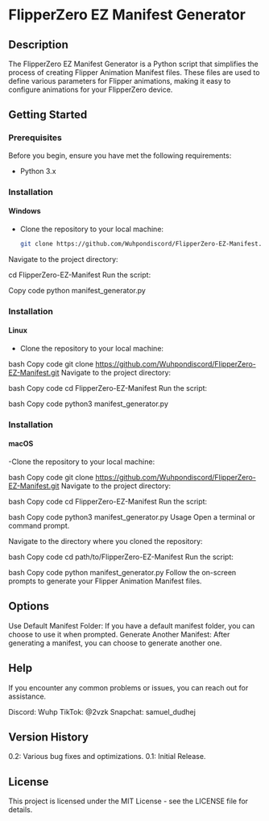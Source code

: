 # FlipperZero EZ Manifest Generator

## Description

The FlipperZero EZ Manifest Generator is a Python script that simplifies the process of creating Flipper Animation Manifest files. These files are used to define various parameters for Flipper animations, making it easy to configure animations for your FlipperZero device.

## Getting Started

### Prerequisites

Before you begin, ensure you have met the following requirements:
- Python 3.x

### Installation

#### Windows

- Clone the repository to your local machine:
   ```bash
   git clone https://github.com/Wuhpondiscord/FlipperZero-EZ-Manifest.git
Navigate to the project directory:

    
   cd FlipperZero-EZ-Manifest
Run the script:

   Copy code
python manifest_generator.py

### Installation

#### Linux

- Clone the repository to your local machine:

bash
Copy code
git clone https://github.com/Wuhpondiscord/FlipperZero-EZ-Manifest.git
Navigate to the project directory:

bash
Copy code
cd FlipperZero-EZ-Manifest
Run the script:

bash
Copy code
python3 manifest_generator.py

### Installation
#### macOS

-Clone the repository to your local machine:

bash
Copy code
git clone https://github.com/Wuhpondiscord/FlipperZero-EZ-Manifest.git
Navigate to the project directory:

bash
Copy code
cd FlipperZero-EZ-Manifest
Run the script:

bash
Copy code
python3 manifest_generator.py
Usage
Open a terminal or command prompt.

Navigate to the directory where you cloned the repository:

bash
Copy code
cd path/to/FlipperZero-EZ-Manifest
Run the script:

bash
Copy code
python manifest_generator.py
Follow the on-screen prompts to generate your Flipper Animation Manifest files.

## Options
Use Default Manifest Folder: If you have a default manifest folder, you can choose to use it when prompted.
Generate Another Manifest: After generating a manifest, you can choose to generate another one.

## Help
If you encounter any common problems or issues, you can reach out for assistance.

Discord: Wuhp
TikTok: @2vzk
Snapchat: samuel_dudhej

## Version History
0.2: Various bug fixes and optimizations.
0.1: Initial Release.

## License
This project is licensed under the MIT License - see the LICENSE file for details.
